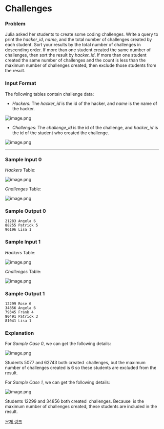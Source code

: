 # Challenges

### Problem

Julia asked her students to create some coding challenges. Write a query to print the *hacker_id*, *name*, and the total number of challenges created by each student. Sort your results by the total number of challenges in descending order. If more than one student created the same number of challenges, then sort the result by *hacker_id*. If more than one student created the same number of challenges and the count is less than the maximum number of challenges created, then exclude those students from the result.

### Input Format

The following tables contain challenge data:

- *Hackers:* The *hacker_id* is the id of the hacker, and *name* is the name of the hacker.

![image.png](image.png)

- *Challenges:* The *challenge_id* is the id of the challenge, and *hacker_id* is the id of the student who created the challenge.

![image.png](image%201.png)

---

### **Sample Input 0**

*Hackers* Table:

![image.png](image%202.png)

*Challenges* Table:

![image.png](image%203.png)

### **Sample Output 0**

```
21283 Angela 6
88255 Patrick 5
96196 Lisa 1
```

### **Sample Input 1**

*Hackers* Table:

![image.png](image%204.png)

*Challenges* Table:

![image.png](image%205.png)

### **Sample Output 1**

```
12299 Rose 6
34856 Angela 6
79345 Frank 4
80491 Patrick 3
81041 Lisa 1
```

### **Explanation**

For *Sample Case 0*, we can get the following details:

![image.png](image%206.png)

Students $5077$ and $62743$ both created  challenges, but the maximum number of challenges created is $6$ so these students are excluded from the result.

For *Sample Case 1*, we can get the following details:

![image.png](image%207.png)

Students $12299$ and $34856$ both created  challenges. Because  is the maximum number of challenges created, these students are included in the result.

[문제 링크](https://www.hackerrank.com/challenges/challenges/problem?isFullScreen=true)